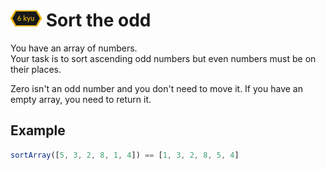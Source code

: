 # ![6kyu badge](../.codewars-badges/6kyu.png) Sort the odd

You have an array of numbers.\
Your task is to sort ascending odd numbers but even numbers must be on their places.

Zero isn't an odd number and you don't need to move it. If you have an empty array, you need to return it.

## Example

```javascript
sortArray([5, 3, 2, 8, 1, 4]) == [1, 3, 2, 8, 5, 4]
```